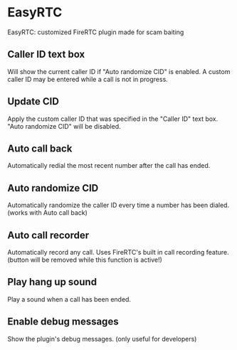 # EasyRTC
EasyRTC: customized FireRTC plugin made for scam baiting

## Caller ID text box 
Will show the current caller ID if "Auto randomize CID" is enabled. A custom caller ID may be entered while a call is not in progress.

## Update CID
Apply the custom caller ID that was specified in the "Caller ID" text box. "Auto randomize CID" will be disabled.

## Auto call back
Automatically redial the most recent number after the call has ended.

## Auto randomize CID
Automatically randomize the caller ID every time a number has been dialed. (works with Auto call back)

## Auto call recorder
Automatically record any call. Uses FireRTC's built in call recording feature. (button will be removed while this function is active!)

## Play hang up sound
Play a sound when a call has been ended.

## Enable debug messages
Show the plugin's debug messages. (only useful for developers)
